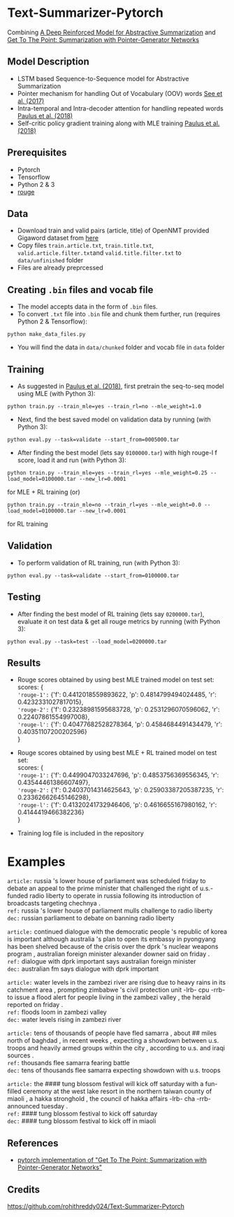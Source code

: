 # Text-Summarizer-Pytorch
Combining [A Deep Reinforced Model for Abstractive Summarization](https://arxiv.org/pdf/1705.04304.pdf) and [Get To The Point: Summarization with Pointer-Generator Networks](https://arxiv.org/pdf/1704.04368.pdf)

## Model Description
* LSTM based Sequence-to-Sequence model for Abstractive Summarization
* Pointer mechanism for handling Out of Vocabulary (OOV) words [See et al. (2017)](https://arxiv.org/pdf/1704.04368.pdf)
* Intra-temporal and Intra-decoder attention for handling repeated words [Paulus et al. (2018)](https://arxiv.org/pdf/1705.04304.pdf)
* Self-critic policy gradient training along with MLE training [Paulus et al. (2018)](https://arxiv.org/pdf/1705.04304.pdf)

## Prerequisites
* Pytorch
* Tensorflow
* Python 2 & 3
* [rouge](https://github.com/pltrdy/rouge) 

## Data
* Download train and valid pairs (article, title) of OpenNMT provided Gigaword dataset from [here](https://github.com/harvardnlp/sent-summary)
* Copy files ```train.article.txt```, ```train.title.txt```, ```valid.article.filter.txt```and ```valid.title.filter.txt``` to ```data/unfinished``` folder
* Files are already preprcessed

## Creating ```.bin``` files and vocab file
* The model accepts data in the form of ```.bin``` files.
* To convert ```.txt``` file into ```.bin``` file and chunk them further, run (requires Python 2 & Tensorflow):
```
python make_data_files.py
```
* You will find the data in ```data/chunked``` folder and vocab file in ```data``` folder

## Training
* As suggested in [Paulus et al. (2018)](https://arxiv.org/pdf/1705.04304.pdf), first pretrain the seq-to-seq model using MLE (with Python 3):
```
python train.py --train_mle=yes --train_rl=no --mle_weight=1.0
```
* Next, find the best saved model on validation data by running (with Python 3):
```
python eval.py --task=validate --start_from=0005000.tar
```
* After finding the best model (lets say ```0100000.tar```) with high rouge-l f score, load it and run (with Python 3):
```
python train.py --train_mle=yes --train_rl=yes --mle_weight=0.25 --load_model=0100000.tar --new_lr=0.0001
```
for MLE + RL training (or)
```
python train.py --train_mle=no --train_rl=yes --mle_weight=0.0 --load_model=0100000.tar --new_lr=0.0001
```
for RL training

## Validation
* To perform validation of RL training, run (with Python 3):
```
python eval.py --task=validate --start_from=0100000.tar
```
## Testing
* After finding the best model of RL training (lets say ```0200000.tar```), evaluate it on test data & get all rouge metrics by running (with Python 3):
```
python eval.py --task=test --load_model=0200000.tar
```

## Results
* Rouge scores obtained by using best MLE trained model on test set:  
scores: {  
```'rouge-1':``` {'f': 0.4412018559893622, 'p': 0.4814799494024485, 'r': 0.4232331027817015},  
```'rouge-2':``` {'f': 0.23238981595683728, 'p': 0.2531296070596062, 'r': 0.22407861554997008},  
```'rouge-l':``` {'f': 0.40477682528278364, 'p': 0.4584684491434479, 'r': 0.40351107200202596}  
}

* Rouge scores obtained by using best MLE + RL trained model on test set:  
scores: {  
```'rouge-1':``` {'f': 0.4499047033247696, 'p': 0.4853756369556345, 'r': 0.43544461386607497},  
```'rouge-2':``` {'f': 0.24037014314625643, 'p': 0.25903387205387235, 'r': 0.23362662645146298},  
```'rouge-l':``` {'f': 0.41320241732946406, 'p': 0.4616655167980162, 'r': 0.4144419466382236}  
}

* Training log file is included in the repository

# Examples
```article:``` russia 's lower house of parliament was scheduled friday to debate an appeal to the prime minister that challenged the right of u.s.-funded radio liberty to operate in russia following its introduction of broadcasts targeting chechnya .  
```ref:``` russia 's lower house of parliament mulls challenge to radio liberty  
```dec:``` russian parliament to debate on banning radio liberty  

```article:``` continued dialogue with the democratic people 's republic of korea is important although australia 's plan to open its embassy in pyongyang has been shelved because of the crisis over the dprk 's nuclear weapons program , australian foreign minister alexander downer said on friday .  
```ref:``` dialogue with dprk important says australian foreign minister  
```dec:``` australian fm says dialogue with dprk important  

```article:``` water levels in the zambezi river are rising due to heavy rains in its catchment area , prompting zimbabwe 's civil protection unit -lrb- cpu -rrb- to issue a flood alert for people living in the zambezi valley , the herald reported on friday .  
```ref:``` floods loom in zambezi valley  
```dec:``` water levels rising in zambezi river  

```article:``` tens of thousands of people have fled samarra , about ## miles north of baghdad , in recent weeks , expecting a showdown between u.s. troops and heavily armed groups within the city , according to u.s. and iraqi sources .  
```ref:``` thousands flee samarra fearing battle  
```dec:``` tens of thousands flee samarra expecting showdown with u.s. troops  

```article:``` the #### tung blossom festival will kick off saturday with a fun-filled ceremony at the west lake resort in the northern taiwan county of miaoli , a hakka stronghold , the council of hakka affairs -lrb- cha -rrb- announced tuesday .  
```ref:``` #### tung blossom festival to kick off saturday  
```dec:``` #### tung blossom festival to kick off in miaoli  

## References
* [pytorch implementation of "Get To The Point: Summarization with Pointer-Generator Networks"](https://github.com/atulkum/pointer_summarizer)

## Credits
https://github.com/rohithreddy024/Text-Summarizer-Pytorch
